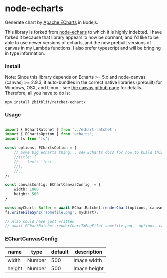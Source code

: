 # node-echarts
Generate chart by [Apache ECharts](https://github.com/apache/incubator-echarts) in Nodejs.

This library is forked from [node-echarts](https://github.com/hellosean1025/node-echarts) to which it is highly
indebted.  I have forked it because that library appears to now be dormant, and I'd like to be able to use newer
versions of echarts, and the new prebuilt versions of canvas in my Lambda functions.  I also prefer typescript
and will be bringing in type information.

### Install

Note: Since this library depends on Echarts >= 5.x and node-canvas (canvas) >= 2.9.3, it auto-bundles in the 
correct native libraries (prebuilt) for Windows, OSX, and Linux - see [the canvas github page](https://github.com/Automattic/node-canvas) 
for details.  Therefore, all you have to do is:

```
npm install @bitblit/ratchet-echarts
```

### Usage

```typescript

import { EChartRatchet } from '../echart-ratchet';
import { EChartsOption } from 'echarts';
import fs from 'fs';

const options: EChartsOption = {
    // Some big echarts thing... see Echarts docs for how to build this
    //title: {
    //    text: 'test',
    //},
    //...
};

const canvasConfig: EChartCanvasConfig  = {
    width: 1000
    height: 500
}

const myChart: Buffer = await EChartRatchet.renderChart(options, canvasConfig);
fs.writeFileSync('somefile.png', myChart);

// Also could have just written
// await EChartRatchet.renderChartToPngFile('somefile.png', options, canvasConfig);

```

### EChartCanvasConfig

|name|type|default|description|
|---|---|---|---|
|width|Number|500|Image width|
|height|Number|500|Image height|
